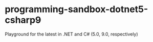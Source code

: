 # programming-sandbox-dotnet5-csharp9
Playground for the latest in .NET and C# (5.0, 9.0, respectively)
